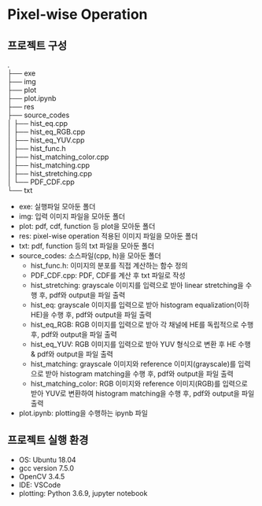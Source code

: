 # Pixel-wise Operation

## 프로젝트 구성
. <br>
├── exe <br>
├── img <br>
├── plot <br>
├── plot.ipynb <br>
├── res <br>
├── source_codes <br>
│   ├── hist_eq.cpp <br>
│   ├── hist_eq_RGB.cpp<br>
│   ├── hist_eq_YUV.cpp<br>
│   ├── hist_func.h<br>
│   ├── hist_matching_color.cpp<br>
│   ├── hist_matching.cpp<br>
│   ├── hist_stretching.cpp<br>
│   └── PDF_CDF.cpp<br>
└── txt


- exe: 실행파일 모아둔 폴더
- img: 입력 이미지 파일을 모아둔 폴더
- plot: pdf, cdf, function 등 plot을 모아둔 폴더
- res: pixel-wise operation 적용된 이미지 파일을 모아둔 폴더
- txt: pdf, function 등의 txt 파일을 모아둔 폴더
- source_codes: 소스파일(cpp, h)을 모아둔 폴더
    - hist_func.h: 이미지의 분포를 직접 계산하는 함수 정의
    - PDF_CDF.cpp: PDF, CDF를 계산 후 txt 파일로 작성
    - hist_stretching: grayscale 이미지를 입력으로 받아 linear stretching을 수행 후, pdf와 output을 파일 출력
    - hist_eq: grayscale 이미지를 입력으로 받아 histogram equalization(이하 HE)을 수행 후, pdf와 output을 파일 출력
    - hist_eq_RGB: RGB 이미지를 입력으로 받아 각 채널에 HE를 독립적으로 수행 후, pdf와 output을 파일 출력
    - hist_eq_YUV: RGB 이미지를 입력으로 받아 YUV 형식으로 변환 후 HE 수행 & pdf와 output을 파일 출력
    - hist_matching: grayscale 이미지와 reference 이미지(grayscale)를 입력으로 받아 histogram matching을 수행 후, pdf와 output을 파일 출력
    - hist_matching_color: RGB 이미지와 reference 이미지(RGB)를 입력으로 받아 YUV로 변환하여 histogram matching을 수행 후, pdf와 output을 파일 출력
- plot.ipynb: plotting을 수행하는 ipynb 파일

## 프로젝트 실행 환경
- OS: Ubuntu 18.04
- gcc version 7.5.0
- OpenCV 3.4.5
- IDE: VSCode
- plotting: Python 3.6.9, jupyter notebook
